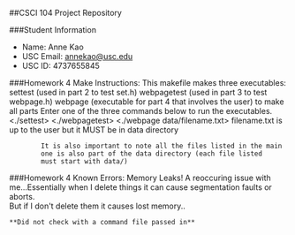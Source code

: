 ##CSCI 104 Project Repository

###Student Information
  + Name: Anne Kao
  + USC Email: annekao@usc.edu
  + USC ID: 4737655845

###Homework 4 Make Instructions:
	This makefile makes three executables:
		settest (used in part 2 to test set.h)
		webpagetest (used in part 3 to test webpage.h)
		webpage (executable for part 4 that involves the user)
	<make all>
		to make all parts
	Enter one of the three commands below to run the executables.
		<./settest>
		<./webpagetest>
		<./webpage data/filename.txt>
			filename.txt is up to the user but it MUST be in data directory
			
			It is also important to note all the files listed in the main 	
			one is also part of the data directory (each file listed 		
			must start with data/)

###Homework 4 Known Errors:
	Memory Leaks!
	A reoccuring issue with me...Essentially when I delete things it can cause segmentation faults or aborts.  
	But if I don't delete them it causes lost memory..

	**Did not check with a command file passed in**